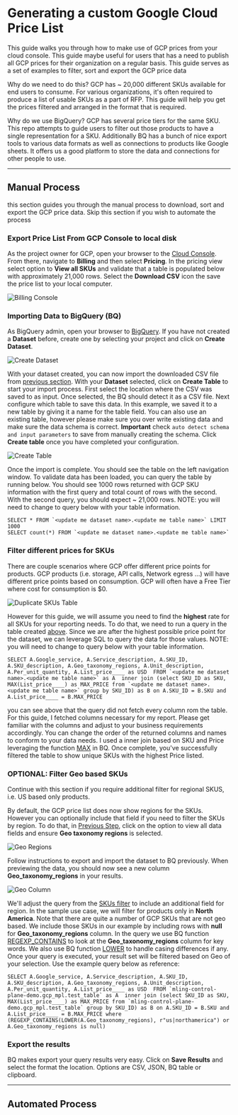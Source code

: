 # Generating a custom Google Cloud Price List  
    
This guide walks you through how to make use of GCP prices from your cloud console. This guide maybe useful for users that has a need to publish all GCP prices for their organization on a regular basis. This guide serves as a set of examples to filter, sort and export the GCP price data

Why do we need to do this? GCP has ~ 20,000 different SKUs available for end users to consume. For various organizations, it's often required to produce a list of usable SKUs as a part of RFP. This guide will help you get the prices filtered and arranged in the format that is required. 

Why do we use BigQuery? GCP has several price tiers for the same SKU. This repo attempts to guide users to filter out those products to have a single representation for a SKU. Additionally BQ has a bunch of nice export tools to various data formats as well as connections to products like Google sheets. It offers us a good platform to store the data and connections for other people to use. 

---

## Manual Process  
this section guides you through the manual process to download, sort and export the GCP price data. Skip this section if you wish to automate the process

### Export Price List From GCP Console to local disk  
As the project owner for GCP, open your browser to the [Cloud Console](https://console.cloud.google.com). From there, navigate to **Billing** and then select **Pricing**. In the pricing view select option to **View all SKUs** and validate that a table is populated below with approximately 21,000 rows. Select the **Download CSV** icon the save the price list to your local computer.  

![Billing Console](images/BillingConsole.png)  

### Importing Data to BigQuery (BQ)  
As BigQuery admin, open your browser to [BigQuery](https://console.cloud.google.com/bigquery/). If you have not created a **Dataset** before, create one by selecting your project and click on **Create Dataset**.   

![Create Dataset](images/New_Dataset.png "Billing Console")  

With your dataset created, you can now import the downloaded CSV file from [previous section](#Export-price-list-from-gcp-console-to-local-disk). With your **Dataset** selected, click on **Create Table** to start your import process. First select the location where the CSV was saved to as input. Once selected, the BQ should detect it as a CSV file. Next configure which table to save this data. In this example, we saved it to a new table by giving it a name for the table field. You can also use an existing table, however please make sure you over write existing data and make sure the data schema is correct. **Important** check ```auto detect schema and input parameters``` to save from manually creating the schema. Click **Create table** once you have completed your configuration.

![Create Table](images/Import_CSV_to_BQ_table.png "Import table")

Once the import is complete. You should see the table on the left navigation window. To validate data has been loaded, you can query the table by running below. You should see 1000 rows returned with GCP SKU information with the first query and total count of rows with the second. With the second query, you should expect ~ 21,000 rows. NOTE: you will need to change to query below with your table information. 

```SELECT * FROM `<update me dataset name>.<update me table name>` LIMIT 1000```    
```SELECT count(*) FROM `<update me dataset name>.<update me table name>` ``` 

### Filter different prices for SKUs  
There are couple scenarios where GCP offer different price points for products. GCP products (i.e. storage, API calls, Network egress ...) will have different price points based on consumption. GCP will often have a Free Tier where cost for consumption is $0.  

![Duplicate SKUs Table](images/Import_CSV_to_BQ_table.png "Import table")  

However for this guide, we will assume you need to find the **highest** rate for all SKUs for your reporting needs. To do that, we need to run a query in the table created [above](#Importing-Data-to-BigQuery-(BQ)). Since we are after the highest possible price point for the dataset, we can leverage SQL to query the data for those values. NOTE: you will need to change to query below with your table information.   

```SELECT A.Google_service, A.Service_description, A.SKU_ID, A.SKU_description, A.Geo_taxonomy_regions, A.Unit_description, A.Per_unit_quantity, A.List_price____ as USD  FROM `<update me dataset name>.<update me table name>` as A  inner join (select SKU_ID as SKU, MAX(List_price____) as MAX_PRICE from `<update me dataset name>.<update me table name>` group by SKU_ID) as B on A.SKU_ID = B.SKU and A.List_price____ = B.MAX_PRICE```

you can see above that the query did not fetch every column rom the table. For this guide, I fetched columns necessary for my report. Please get familiar with the columns and adjust to your business requirements accordingly. You can change the order of the returned columns and names to conform to your data needs. I used a inner join based on SKU and Price leveraging the function [MAX](https://cloud.google.com/dataprep/docs/html/MAX-Function_57344665) in BQ. Once complete, you've successfully filtered the table to show unique SKUs with the highest Price listed. 

### OPTIONAL: Filter Geo based SKUs 
Continue with this section if you require additional filter for regional SKUS, i.e. US based only products.  

By default, the GCP price list does now show regions for the SKUs. However you can optionally include that field if you need to filter the SKUs by region. To do that, in [Previous Step](#Export-price-list-from-gcp-console-to-local-disk), click on the option to view all data fields and ensure **Geo taxonomy regions** is selected.  

![Geo Regions](images/export_regions.png "export regions")  


Follow instructions to export and import the dataset to BQ previously. When previewing the data, you should now see a new column **Geo_taxonomy_regions** in your results.   

![Geo Column](images/result_w_regions.png "result with regions")   

We'll adjust the query from the [SKUs filter](#Filter-different-prices-for-SKUs) to include an additional field for region. In the sample use case, we will filter for products only in **North America**. Note that there are quite a number of GCP SKUs that are not geo based. We include those SKUs in our example by including rows with **null** for **Geo_taxonomy_regions** column. In the query we use BQ function [REGEXP_CONTAINS](https://cloud.google.com/bigquery/docs/reference/standard-sql/functions-and-operators#regexp_contains) to look at the **Geo_taxonomy_regions** column for key words. We also use BQ function [LOWER](https://cloud.google.com/bigquery/docs/reference/standard-sql/functions-and-operators#lower) to handle casing differences if any. Once your query is executed, your result set will be filtered based on Geo of your selection. Use the example query below as reference:  

```SELECT A.Google_service, A.Service_description, A.SKU_ID, A.SKU_description, A.Geo_taxonomy_regions, A.Unit_description, A.Per_unit_quantity, A.List_price____ as USD  FROM `mling-control-plane-demo.gcp_mpl.test_table` as A  inner join (select SKU_ID as SKU, MAX(List_price____) as MAX_PRICE from `mling-control-plane-demo.gcp_mpl.test_table` group by SKU_ID) as B on A.SKU_ID = B.SKU and A.List_price____ = B.MAX_PRICE where (REGEXP_CONTAINS(LOWER(A.Geo_taxonomy_regions), r"us|northamerica") or A.Geo_taxonomy_regions is null)```  

  
### Export the results  
BQ makes export your query results very easy. Click on **Save Results** and select the format the location. Options are CSV, JSON, BQ table or clipboard. 


---

## Automated Process
<to be completed>
